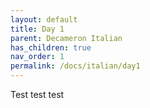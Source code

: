 ```yaml
---
layout: default
title: Day 1
parent: Decameron Italian
has_children: true
nav_order: 1
permalink: /docs/italian/day1
---
```


Test test test
